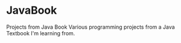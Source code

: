 # JavaBook
Projects from Java Book
Various programming projects from a Java Textbook I'm learning from.
